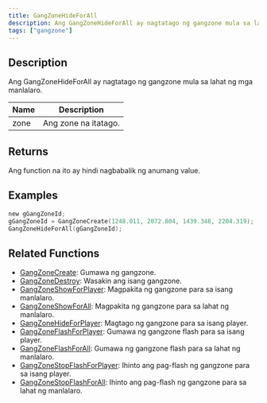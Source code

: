```yaml
---
title: GangZoneHideForAll
description: Ang GangZoneHideForAll ay nagtatago ng gangzone mula sa lahat ng mga manlalaro.
tags: ["gangzone"]
---
```


## Description

Ang GangZoneHideForAll ay nagtatago ng gangzone mula sa lahat ng mga manlalaro.

| Name | Description       |
| ---- | ----------------- |
| zone | Ang zone na itatago. |

## Returns

Ang function na ito ay hindi nagbabalik ng anumang value.

## Examples

```c
new gGangZoneId;
gGangZoneId = GangZoneCreate(1248.011, 2072.804, 1439.348, 2204.319);
GangZoneHideForAll(gGangZoneId);
```

## Related Functions

- [GangZoneCreate](GangZoneCreate): Gumawa ng gangzone.
- [GangZoneDestroy](GangZoneDestroy): Wasakin ang isang gangzone.
- [GangZoneShowForPlayer](GangZoneShowForPlayer): Magpakita ng gangzone para sa isang manlalaro.
- [GangZoneShowForAll](GangZoneShowForAll): Magpakita ng gangzone para sa lahat ng manlalaro.
- [GangZoneHideForPlayer](GangZoneHideForPlayer): Magtago ng gangzone para sa isang player.
- [GangZoneFlashForPlayer](GangZoneFlashForPlayer): Gumawa ng gangzone flash para sa isang player.
- [GangZoneFlashForAll](GangZoneFlashForAll): Gumawa ng gangzone flash para sa lahat ng manlalaro.
- [GangZoneStopFlashForPlayer](GangZoneStopFlashForPlayer): Ihinto ang pag-flash ng gangzone para sa isang player.
- [GangZoneStopFlashForAll](GangZoneStopFlashForAll): Ihinto ang pag-flash ng gangzone para sa lahat ng manlalaro.